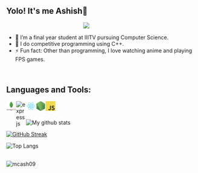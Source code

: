 ## Yolo! It's me Ashish👋

<img src="https://media.giphy.com/media/zWHvoItO4JWn7pkC4W/source.gif" width="300" align='right'>
<br/>

- 🔭 I’m a final year student at IIITV pursuing Computer Science.
- 💬 I do competitive programming using C++.
- ⚡ Fun fact: Other than programming, I love watching anime and playing FPS games.


<br/>


## Languages and Tools:

<img align="left" alt="mongodb" width="26px" src="https://raw.githubusercontent.com/devicons/devicon/master/icons/mongodb/mongodb-original-wordmark.svg"  />
<img align="left" alt="expressjs" width="26px" src="https://www.pngfind.com/pngs/m/136-1363736_express-js-icon-png-transparent-png.png"  />
<img align="left" alt="React" width="26px" src="https://raw.githubusercontent.com/github/explore/80688e429a7d4ef2fca1e82350fe8e3517d3494d/topics/react/react.png" />
<img align="left" alt="Node.js" width="26px" src="https://raw.githubusercontent.com/github/explore/80688e429a7d4ef2fca1e82350fe8e3517d3494d/topics/nodejs/nodejs.png" />
<img align="left" alt="JavaScript" width="26px" src="https://raw.githubusercontent.com/github/explore/80688e429a7d4ef2fca1e82350fe8e3517d3494d/topics/javascript/javascript.png" />



<br/>
<br/>


<!-- ![My github stats](https://github-readme-stats.vercel.app/api?username=mcash09&count_private=false&show_icons=true&theme=synthwave&include_all_commits=true)
 -->
![My github stats](https://github-readme-stats.vercel.app/api?username=mcash09&count_private=true&hide_title=true&show_icons=true&theme=gotham&include_all_commits=true)

[![GitHub Streak](http://github-readme-streak-stats.herokuapp.com?user=mcash09&theme=dark&background=0B3F52)](https://git.io/streak-stats)


![Top Langs](https://github-readme-stats.vercel.app/api/top-langs/?username=mcash09)
<br/>
<br/>


<p align="left"> <img src="https://komarev.com/ghpvc/?username=mcash09&label=Profile%20views&color=0e75b6&style=flat" alt="mcash09" /> </p>


